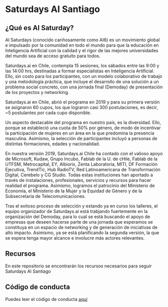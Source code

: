 # Saturdays AI Santiago

## ¿Qué es AI Saturday?

AI Saturdays (conocido cariñosamente como AI6) es un movimiento global e impulsado por la comunidad en todo el mundo para que la educación en Inteligencia Artificial con la calidad y el rigor de las mejores universidades del mundo sea de acceso gratuito para todos.

Saturdays.ai en Chile, contempla 15 sesiones, los sábados entre las 9:00 y las 14:00 hrs, destinadas a formar especialistas en Inteligencia Artificial. Ello, sin costo para los participantes, con un modelo colaborativo de trabajo y una metodología práctica, que incluye el desarrollo de una solución a un problema social concreto, con una jornada final (Demoday) de presentación de los proyectos y networking. 

Saturdays.ai en Chile, abrió el programa en 2019 y para su primera versión se asignaron 60 cupos, los que lograron casi 300 postulaciones, es decir, ~5 postulantes por cada cupo disponible.

Un aspecto destacable del programa en nuestro país, es la diversidad. Ello, porque se estableció una cuota de 50% por género, de modo de incentivar la participación de mujeres en un área en la que predomina la presencia masculina. Asimismo, la selección de participantes incluyó a personas de distintas formaciones, edades y nacionalidad.

En nuestra versión 2019, Saturdays.ai Chile ha contado con el valioso apoyo de Microsoft, Kudaw, Grupo Incubo, Fablab de la U. de cHile, Fablab de la UTFSM, Metrocapital, EY, Albiorix, Zenta Laboratoria, MITI, DF Formación Ejecutiva, TrendTic, Hub RadioTV, Red Latinoamericana de Transformación Digital, Cerebelo y CG Studio. Todas estas instituciones han aportado a través de instalaciones, profesionales, servicios y recursos para hacer realidad el programa. Asimismo, logramos el patrocinio del Ministerio de Economía, el Ministerio de la Mujer y la Equidad de Género y de la Subsecretaría de Telecomunicaciones.

Tras el exitoso proceso de selección y estando ya en curso los talleres, el equipo organizador de Saturdays.ai está trabjando fuertemente en la organización del Demoday, para lo cual se está buscando el apoyo de empresas que deseen hacerse parte de una jornada que esperamos se constituya en un espacio de networking y de generación de iniciativas de alto impacto. Asimismo, ya se está planificando la segunda versión, la que se espera tenga mayor alcance e involucre más actores relevantes.

## Recursos

En este repositorio se encontrarán los recursos necesarios para seguir Saturdays AI Santiago

## Código de conducta

Puedes leer el código de conducta [aquí](https://github.com/saturdays-ai-santiago/Saturdays-AI-Santiago/blob/master/Norma_de_Conducta_AI6_Santiago.pdf)
